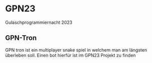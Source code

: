 # GPN23
Gulaschprogrammiernacht 2023

## GPN-Tron
GPN tron ist ein multiplayer snake spiel in welchem man am längsten überleben soll.
Einen bot hierfür ist im GPN23 Projekt zu finden
